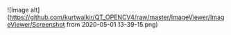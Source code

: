 ![Image alt](https://github.com/kurtwalkir/QT_OPENCV4/raw/master/ImageViewer/ImageViewer/Screenshot from 2020-05-01 13-39-15.png)
